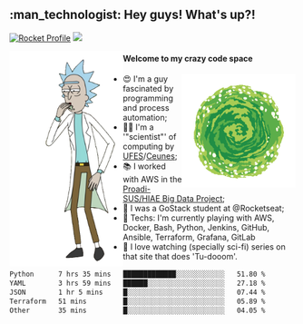 
<h2> :man_technologist: Hey guys! What's up?!</h2>
                                                                         
[![Rocket Profile](https://img.shields.io/static/v1?label=Rocketseat&message=Profile&colorA=purple&color=black&logo=Rocket&logoColor=white)](https://app.rocketseat.com.br/me/elyabe)
<a href="https://www.linkedin.com/in/elyabe/"><img src="https://img.shields.io/badge/LinkedIn-informational?logo=linkedin"/></a>

<img align='left' src="https://raw.githubusercontent.com/Elyabe/Elyabe/master/images/rick-dancing.gif" width='200'>

                       
#### Welcome to my crazy code space 
<img align='right' src="https://raw.githubusercontent.com/Elyabe/elyabe/master/images/portal-3.gif" width='200'>

- :heart_eyes: I'm a guy fascinated by programming and process automation; 
- :office_worker: I'm a '"scientist"' of computing by [UFES](http://ufes.br)/[Ceunes](http://ceunes.ufes.br);
- :books: I worked with AWS in the [Proadi-SUS/HIAE Big Data Project](https://www.einstein.br/responsabilidade-social/atuacao-com-o-ministerio-da-saude/proadi-sus);
- :rocket: I was a GoStack student at @Rocketseat;
- :green_heart: Techs: I'm currently playing with AWS, Docker, Bash, Python, Jenkins, GitHub, Ansible, Terraform, Grafana, GitLab
- :movie_camera: I love watching (specially sci-fi) series on that site that does 'Tu-dooom'.

<!--START_SECTION:waka-->
```text
Python      7 hrs 35 mins   █████████████░░░░░░░░░░░░   51.80 % 
YAML        3 hrs 59 mins   ██████░░░░░░░░░░░░░░░░░░░   27.18 % 
JSON        1 hr 5 mins     █░░░░░░░░░░░░░░░░░░░░░░░░   07.44 % 
Terraform   51 mins         █░░░░░░░░░░░░░░░░░░░░░░░░   05.89 % 
Other       35 mins         █░░░░░░░░░░░░░░░░░░░░░░░░   04.05 %
```
<!--END_SECTION:waka-->
